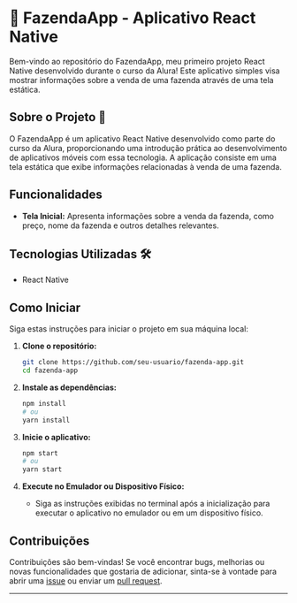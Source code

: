 # 🚜 FazendaApp - Aplicativo React Native

Bem-vindo ao repositório do FazendaApp, meu primeiro projeto React Native desenvolvido durante o curso da Alura! Este aplicativo simples visa mostrar informações sobre a venda de uma fazenda através de uma tela estática.

## Sobre o Projeto 🌱

O FazendaApp é um aplicativo React Native desenvolvido como parte do curso da Alura, proporcionando uma introdução prática ao desenvolvimento de aplicativos móveis com essa tecnologia. A aplicação consiste em uma tela estática que exibe informações relacionadas à venda de uma fazenda.

## Funcionalidades

- **Tela Inicial:** Apresenta informações sobre a venda da fazenda, como preço, nome da fazenda e outros detalhes relevantes.

## Tecnologias Utilizadas 🛠️

- React Native

## Como Iniciar

Siga estas instruções para iniciar o projeto em sua máquina local:

1. **Clone o repositório:**
    ```bash
    git clone https://github.com/seu-usuario/fazenda-app.git
    cd fazenda-app
    ```

2. **Instale as dependências:**
    ```bash
    npm install
    # ou
    yarn install
    ```

3. **Inicie o aplicativo:**
    ```bash
    npm start
    # ou
    yarn start
    ```

4. **Execute no Emulador ou Dispositivo Físico:**
    - Siga as instruções exibidas no terminal após a inicialização para executar o aplicativo no emulador ou em um dispositivo físico.

## Contribuições

Contribuições são bem-vindas! Se você encontrar bugs, melhorias ou novas funcionalidades que gostaria de adicionar, sinta-se à vontade para abrir uma [issue](https://github.com/seu-usuario/fazenda-app/issues) ou enviar um [pull request](https://github.com/seu-usuario/fazenda-app/pulls).

---
